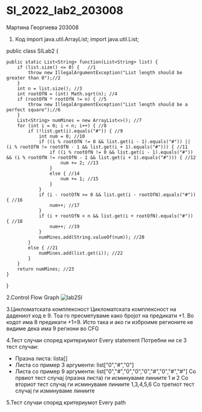 # SI_2022_lab2_203008

Мартина Георгиева 203008

1. Код
import java.util.ArrayList;
import java.util.List;

public class SILab2 {

    public static List<String> function(List<String> list) {
        if (list.size() <= 0) {   //1
            throw new IllegalArgumentException("List length should be greater than 0");//2
        }
        int n = list.size(); //3
        int rootOfN = (int) Math.sqrt(n); //4
        if (rootOfN * rootOfN != n) { //5
            throw new IllegalArgumentException("List length should be a perfect square");//6
        }
        List<String> numMines = new ArrayList<>(); //7
        for (int i = 0; i < n; i++) { //8
            if (!list.get(i).equals("#")) { //9
                int num = 0; //10
                if ((i % rootOfN != 0 && list.get(i - 1).equals("#")) || (i % rootOfN != rootOfN - 1 && list.get(i + 1).equals("#"))) { //11
                    if ((i % rootOfN != 0 && list.get(i - 1).equals("#")) && (i % rootOfN != rootOfN - 1 && list.get(i + 1).equals("#"))) { //12
                        num += 2; //13
                    }
                    else { //14
                        num += 1; //15
                    } 
                } 
                if (i - rootOfN >= 0 && list.get(i - rootOfN).equals("#")) { //16
                    num++; //17
                } 
                if (i + rootOfN < n && list.get(i + rootOfN).equals("#")) { //18
                    num++; //19
                }
                numMines.add(String.valueOf(num)); //20
            }
            else { //21
                numMines.add(list.get(i)); //22
            }
        }
        return numMines; //23
    }
} 


2.Control Flow Graph
![lab2SI](https://user-images.githubusercontent.com/100592896/170270320-6a8869ef-df29-4118-ad20-babd699793e2.png)

3.Цикломатската комплексност
Цикломатската комплексност на дадениот код е 9. Тоа го пресметуваме како бројот на предикати +1. Во кодот има 8 предикати +1=9. Исто така и ако ги изброиме регионите ке видиме дека има 9 региони во CFG

4.Тест случаи според критериумот Every statement
Потребни ни се 3 тест случаи:
- Празна листа: lista[]
- Листа со пример 3 аргументи: list["0","#","0"]
- Листа со пример 9 аргументи: list["0","#","0","0","0","#","0","#","#"]
Со првиот тест случај (празна листа) ги исминуваме линиите 1 и 2
Со вториот тест случај ги исминуваме линиите 1,3,4,5,6
Со третиот тест случај ги изминуваме линиите 

5.Тест случаи според критериумот Every path
